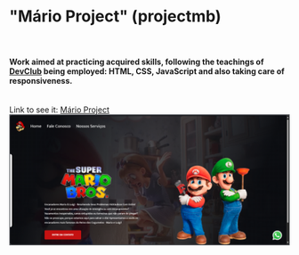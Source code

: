 <h1>"Mário Project" (projectmb)</h1>
<br>
<h4>Work aimed at practicing acquired skills,
following the teachings of <a href="https://rodolfomori.com.br/devclub/" target="_blank">DevClub</a>
being employed: HTML, CSS, JavaScript and also taking care of responsiveness.</h4>
<br>
Link to see it: <a href="https://projectmb.netlify.app/">Mário Project</a>
<br>
<img src="./assets/PS-projectmb.png" alt="print-scream-tela-projectmb" width="900px">
    
    
